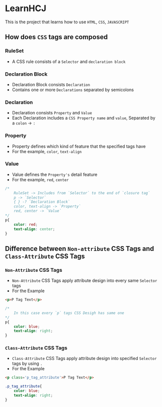 # LearnHCJ

This is the project that learns how to use `HTML`, `CSS`, `JAVASCRIPT`

## How does `CSS` tags are composed

### RuleSet
- A CSS rule consists of a `Selector` and `declaration block`

### Declaration Block
- Declaration Block consists `Declaration`
- Contains one or more `Declarations` separated by semicolons

### Declaration
- Declaration consists `Property` and `Value`
- Each Declaration includes a `CSS Property name` and `value`, Separated by a `colon` -> `:`

### Property
- Property defines which kind of feature that the specified tags have
- For the example, `color`, `text-align`

### Value
- Value defines the `Property's` detail feature
- For the example, `red`, `center`


```CSS
/*
    RuleSet -> Includes from `Selector` to the end of `closure tag`
    p -> `Selector`
    { } -? `Declaration Block`
    color, text-align -> `Property`
    red, center -> `Value`
*/
p{
    color: red;
    text-align: center;
}
```

## Difference between `Non-attribute` CSS Tags and `Class-Attribute` CSS Tags

### `Non-Attribute` CSS Tags
- `Non-Attribute` CSS Tags apply attribute design into every same `Selector` tags
- For the Example

```HTML
<p>P Tag Text</p>
```
```CSS
/*
    In this case every `p` tags CSS Desigh has same one
*/
p{
    color: blue;
    text-align: right;
}
```

### `Class-Attribute` CSS Tags
- `Class-Attribute` CSS Tags apply attribute design into specified `Selector` tags by using `.`
- For the Example

```HTML
<p class='p_tag_attribute'>P Tag Text</p>
```
```CSS
.p_tag_attribute{
    color: blue;
    text-align: right;
}
```
